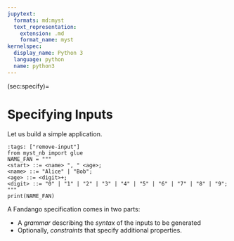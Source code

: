 ```yaml
---
jupytext:
  formats: md:myst
  text_representation:
    extension: .md
    format_name: myst
kernelspec:
  display_name: Python 3
  language: python
  name: python3
---
```


(sec:specify)=
# Specifying Inputs

Let us build a simple application.

```{code-cell}
:tags: ["remove-input"]
from myst_nb import glue
NAME_FAN = """
<start> ::= <name> ", " <age>;
<name> ::= "Alice" | "Bob";
<age> ::= <digit>+;
<digit> ::= "0" | "1" | "2" | "3" | "4" | "5" | "6" | "7" | "8" | "9";
"""
print(NAME_FAN)	
```






A Fandango specification comes in two parts:

* A _grammar_ describing the _syntax_ of the inputs to be generated
* Optionally, _constraints_ that specify additional properties.